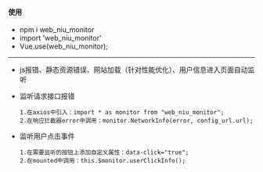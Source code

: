 #### 使用
- npm i web_niu_monitor
- import 'web_niu_monitor'
- Vue.use(web_niu_monitor);
---
* js报错、静态资源错误、网站加载（针对性能优化）、用户信息进入页面自动监听

* 监听请求接口报错
  ```
  1.在axios中引入：import * as monitor from "web_niu_monitor";
  2.在响应拦截器error中调用：monitor.NetworkInfo(error, config_url.url);
  ```

* 监听用户点击事件
  ```
  1.在需要监听的按钮上添加自定义属性：data-click="true";
  2.在mounted中调用：this.$monitor.userClickInfo();
  ```